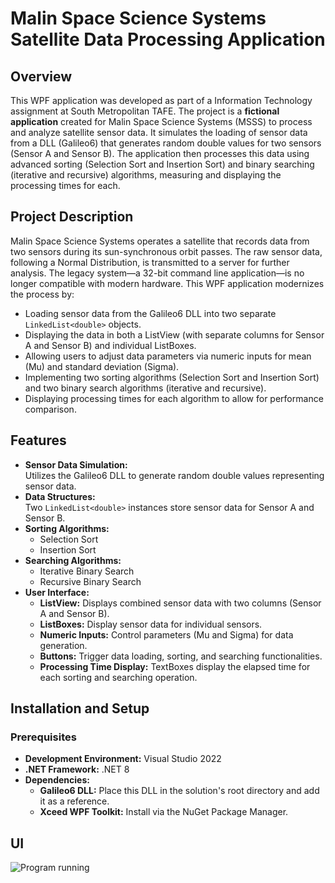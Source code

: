 # Malin Space Science Systems Satellite Data Processing Application


## Overview
This WPF application was developed as part of a Information Technology assignment at South Metropolitan TAFE. The project is a **fictional application** created for Malin Space Science Systems (MSSS) to process and analyze satellite sensor data. It simulates the loading of sensor data from a DLL (Galileo6) that generates random double values for two sensors (Sensor A and Sensor B). The application then processes this data using advanced sorting (Selection Sort and Insertion Sort) and binary searching (iterative and recursive) algorithms, measuring and displaying the processing times for each.

## Project Description
Malin Space Science Systems operates a satellite that records data from two sensors during its sun-synchronous orbit passes. The raw sensor data, following a Normal Distribution, is transmitted to a server for further analysis. The legacy system—a 32-bit command line application—is no longer compatible with modern hardware. This WPF application modernizes the process by:
- Loading sensor data from the Galileo6 DLL into two separate `LinkedList<double>` objects.
- Displaying the data in both a ListView (with separate columns for Sensor A and Sensor B) and individual ListBoxes.
- Allowing users to adjust data parameters via numeric inputs for mean (Mu) and standard deviation (Sigma).
- Implementing two sorting algorithms (Selection Sort and Insertion Sort) and two binary search algorithms (iterative and recursive).
- Displaying processing times for each algorithm to allow for performance comparison.

## Features
- **Sensor Data Simulation:**  
  Utilizes the Galileo6 DLL to generate random double values representing sensor data.
- **Data Structures:**  
  Two `LinkedList<double>` instances store sensor data for Sensor A and Sensor B.
- **Sorting Algorithms:**  
  - Selection Sort  
  - Insertion Sort
- **Searching Algorithms:**  
  - Iterative Binary Search  
  - Recursive Binary Search
- **User Interface:**  
  - **ListView:** Displays combined sensor data with two columns (Sensor A and Sensor B).  
  - **ListBoxes:** Display sensor data for individual sensors.  
  - **Numeric Inputs:** Control parameters (Mu and Sigma) for data generation.  
  - **Buttons:** Trigger data loading, sorting, and searching functionalities.  
  - **Processing Time Display:** TextBoxes display the elapsed time for each sorting and searching operation.

## Installation and Setup

### Prerequisites
- **Development Environment:** Visual Studio 2022
- **.NET Framework:** .NET 8
- **Dependencies:**  
  - **Galileo6 DLL:** Place this DLL in the solution's root directory and add it as a reference.  
  - **Xceed WPF Toolkit:** Install via the NuGet Package Manager.
 

## UI
![Program running](https://github.com/user-attachments/assets/bbd33a08-aa29-4915-ad51-a8b95b1c53fc)
